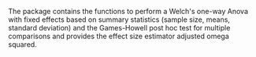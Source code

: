 The package contains the functions to perform a Welch's one-way Anova with fixed effects
based on summary statistics (sample size, means, standard deviation) and the Games-Howell post hoc test
for multiple comparisons and provides the effect size estimator adjusted omega squared.
